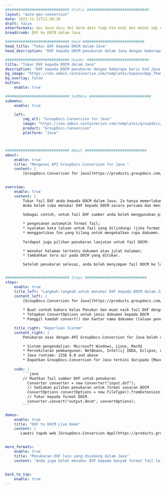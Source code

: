 ```yaml
---
############################# Static ############################
layout: "auto-gen-conversion"
date: 2022-11-11T11:38:20
draft: false
otherformats: doc docm docx dot dotm dotx fodp htm html mht mhtml odp odt otp pot potm potx pps ppsm ppsx ppt pptm pptx rtf
breadcrumb: DXF ke DOCM dalam Java

############################# Head ############################
head_title: "Tukar DXF kepada DOCM dalam Java"
head_description: "DXF kepada DOCM penukaran dalam Java dengan beberapa baris kod. Tukar lebih 160 format fail menggunakan API penukaran dokumen GroupDocs untuk Java"

############################# Header ############################
title: "Tukar DXF kepada DOCM dalam Java"
description: "DXF kepada DOCM penukaran dengan beberapa baris kod Java."
bg_image: "https://cms.admin.containerize.com/templates/aspose/App_Themes/V3/images/bg/header1.png"
bg_overlay: false
button:
    enable: true

############################# SubMenu ############################
submenu:
    enable: true

    left:
        img_alt: "GroupDocs.Conversion for Java"
        image: "https://cms.admin.containerize.com/templates/groupdocs/images/product-logos/90x90-noborder/groupdocs-conversion-java.png"
        product: "GroupDocs.Conversion"
        platform: "Java"



############################# About ############################
about:
    enable: true
    title: "Mengenai API GroupDocs.Conversion for Java."
    content: |
        [GroupDocs.Conversion for Java](https://products.groupdocs.com/conversion/java/) ialah API penukaran format fail lanjutan untuk menukar antara imej popular dan format dokumen seperti Microsoft Office, OpenDocument, PDF, HTML, e-mel, CAD. dan banyak lagi dengan hanya beberapa baris kod. API asli secara automatik mengesan format dokumen asal dan menawarkan banyak pilihan untuk menyesuaikan dokumen yang ditukar. Bersama-sama dengan fungsi mengekstrak maklumat daripada dokumen, ia juga menyokong caching hasil penukaran ke cakera tempatan secara lalai. Walau bagaimanapun, sebarang jenis storan cache boleh disokong dengan melaksanakan antara muka yang sesuai - Amazon S3, Dropbox, Google Drive, Windows Azure, Reddis atau mana-mana yang lain.
    

overview:
    enable: true
    content: |
        Tukar fail DXF anda kepada DOCM dalam Java. Ia hanya memerlukan beberapa baris kod Java pada mana-mana platform pilihan anda, seperti Windows, Linux, macOS.
        Anda boleh cuba menukar DXF kepada DOCM secara percuma dan menilai kualiti hasil penukaran. Bersama-sama dengan skrip penukaran fail mudah, anda boleh mencuba pilihan yang lebih canggih untuk memuatkan fail sumber DXF dan menyimpan output DOCM. 
        
        Sebagai contoh, untuk fail DXF sumber anda boleh menggunakan pilihan pemuatan berikut:

        * pengesanan automatik format fail;
        * nyatakan kata laluan untuk fail yang dilindungi (jika format fail menyokongnya);
        * menggantikan fon yang hilang untuk mengekalkan rupa dokumen.
        
        Terdapat juga pilihan penukaran lanjutan untuk fail DOCM:

        * menukar halaman tertentu dokumen atau julat halaman;
        * tambahkan tera air pada DOCM yang ditukar.

        Setelah penukaran selesai, anda boleh menyimpan fail DOCM ke laluan fail setempat anda atau ke mana-mana storan pihak ketiga seperti FTP, Amazon S3, Google Drive, Dropbox dll. Sila ambil perhatian - untuk menukar DXF kepada DOCM, anda tidak perlu memasang sebarang perisian tambahan, seperti MS Office, Open Office, Adobe Acrobat Reader dsb.


############################# Steps ############################
steps:
    enable: true
    title_left: "Langkah-langkah untuk menukar DXF kepada DOCM dalam Java"
    content_left: |
        [GroupDocs.Conversion for Java](https://products.groupdocs.com/conversion/java/) membenarkan pembangun menukar fail DXF kepada DOCM dengan mudah dengan beberapa baris kod.
        
        * Buat contoh baharu kelas Penukar dan muat naik fail DXF dengan laluan penuh
        * Tetapkan ConvertOptions untuk jenis dokumen kepada DOCM
        * Panggil kaedah convert() dan hantar nama dokumen (laluan penuh) dan format (DOCM) sebagai parameter

    title_right: "Keperluan Sistem"
    content_right: |
        Penukaran asas dengan API GroupDocs.Conversion for Java boleh dilakukan dengan hanya beberapa baris kod. API kami disokong pada semua platform dan sistem pengendalian utama. Sebelum melaksanakan kod di bawah, pastikan anda mempunyai prasyarat berikut dipasang pada sistem anda.

        * Sistem pengendalian: Microsoft Windows, Linux, MacOS
        * Persekitaran pembangunan: NetBeans, Intellij IDEA, Eclipse, etc.
        * Java runtime: J2SE 6.0 and above
        * Dapatkan GroupDocs.Conversion for Java terkini daripada [Maven](https://repository.groupdocs.com/webapp/#/artifacts/browse/tree/General/repo/com/groupdocs/groupdocs-conversion)
         
    code: |
        ```java    
        // Muatkan fail sumber DXF untuk penukaran
          Converter converter = new Converter("input.dxf");
          // Sediakan pilihan penukaran untuk format sasaran DOCM
          ConvertOptions convertOptions = new FileType().fromExtension("docm").getConvertOptions();
          // Tukar kepada format DOCM.
          converter.convert("output.docm", convertOptions);
        ```

demos:
    enable: true
    title: "DXF to DOCM Live Demo"
    content: |
       Lawati tapak web [GroupDocs.Conversion App](https://products.groupdocs.app/conversion/family) kami dan cuba DXF kepada DOCM penukaran sekarang. Demo percuma mempunyai faedah berikut
          

more_formats:
    enable: true
    title: "Penukaran DXF lain yang disokong dalam Java"
    content: "Anda juga boleh menukar DXF kepada banyak format fail lain. Sila lihat senarai di bawah."
       
       
back_to_top:
    enable: true
---
```

